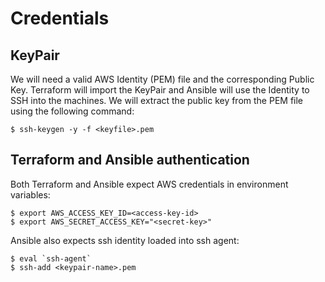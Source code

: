 # Credentials

## KeyPair

We will need a valid AWS Identity (PEM) file and the corresponding Public Key. Terraform will import the KeyPair and Ansible will use the Identity to SSH into the machines.
We will extract the public key from the PEM file using the following command:

```
$ ssh-keygen -y -f <keyfile>.pem
```

## Terraform and Ansible authentication

Both Terraform and Ansible expect AWS credentials in environment variables:
```
$ export AWS_ACCESS_KEY_ID=<access-key-id>
$ export AWS_SECRET_ACCESS_KEY="<secret-key>"
```

Ansible also expects ssh identity loaded into ssh agent:
```
$ eval `ssh-agent`
$ ssh-add <keypair-name>.pem
```
